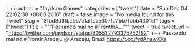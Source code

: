 
+++
author = "Jaydson Gomes"
categories = ["tweet"]
date = "Sun Dec 04 22:02:38 +0000 2016"
draft = false
image = "No media found for this Tweet"
slug = "3fbd3d6fba9e7c1affece307fd7bb7fbbb43015f"
tags = ["tweet"]
title = """Passando mal no #FrontInA..."""
tweet = true
tweet_url = "https://twitter.com/jaydson/status/805532793375752192"
+++
Passando mal no #FrontInAracaju @ Aracaju, Brazil https://t.co/fydAhzwXXa

